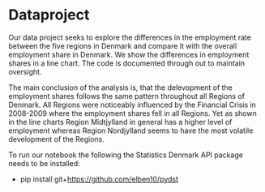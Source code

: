 # Dataproject

Our data project seeks to explore the differences in the employment rate between the five regions in Denmark and compare it with the overall employment share in Denmark. We show the differences in employment shares in a line chart. The code is documented through out to maintain oversight.

The main conclusion of the analysis is, that the delevopment of the employment shares follows the same pattern throughout all Regions of Denmark. All Regions were noticeably influenced by the Financial Crisis in 2008-2009 where the employment shares fell in all Regions. Yet as shown in the line charts Region Midtjylland in general has a higher level of employment whereas Region Nordjylland seems to have the most volatile development of the Regions.

To run our notebook the following the Statistics Denmark API package needs to be installed: 
- pip install git+https://github.com/elben10/pydst




